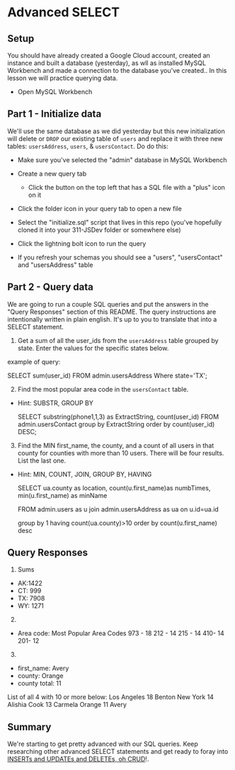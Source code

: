 # Advanced SELECT

## Setup

You should have already created a Google Cloud account, created an instance and built a database (yesterday), as wll as installed MySQL Workbench and made a connection to the database you've created.. In this lesson we will practice querying data.

* Open MySQL Workbench

## Part 1 - Initialize data

We'll use the same database as we did yesterday but this new initialization will delete or `DROP` our existing table of `users` and replace it with three new tables: `usersAddress`, `users`, & `usersContact`. Do do this:

* Make sure you've selected the "admin" database in MySQL Workbench

* Create a new query tab
  * Click the button on the top left that has a SQL file with a "plus" icon on it

* Click the folder icon in your query tab to open a new file

* Select the "initialize.sql" script that lives in this repo (you've hopefully cloned it into your 311-JSDev folder or somewhere else)

* Click the lightning bolt icon to run the query

* If you refresh your schemas you should see a "users", "usersContact" and "usersAddress" table

## Part 2 - Query data

We are going to run a couple SQL queries and put the answers in the "Query Responses" section of this README. The query instructions are intentionally written in plain english. It's up to you to translate that into a SELECT statement.

1. Get a sum of all the user_ids from the `usersAddress` table grouped by state. Enter the values for the specific states below.

example of query:

SELECT sum(user_id)
FROM admin.usersAddress
Where state='TX';

2. Find the most popular area code in the `usersContact` table. 
  * Hint: SUBSTR, GROUP BY

      SELECT 
      substring(phone1,1,3) as ExtractString,
      count(user_id)
      FROM admin.usersContact
      group by ExtractString
      order by count(user_id) DESC;

3. Find the MIN first_name, the county, and a count of all users in that county for counties with more than 10 users. There will be four results. List the last one. 
  * Hint: MIN, COUNT, JOIN, GROUP BY, HAVING

      SELECT 
        ua.county as location,
        count(u.first_name)as numbTimes,
        min(u.first_name) as minName
          
      FROM admin.users as u
      join admin.usersAddress as ua
      on u.id=ua.id

      group by 1
      having count(ua.county)>10
      order by count(u.first_name) desc


## Query Responses

1. Sums
  * AK:1422
  * CT: 999
  * TX: 7908
  * WY: 1271

2.
  * Area code:
    Most Popular Area Codes
    973 -	18
    212 -	14
    215 -	14
    410- 14
    201- 12

3.
  * first_name: Avery
  * county: Orange
  * county total: 11

List of all 4 with 10 or more below:
Los Angeles	18	Benton
New York	14	Alishia
Cook	13	Carmela
Orange	11	Avery

## Summary

We're starting to get pretty advanced with our SQL queries. Keep researching other advanced SELECT statements and get ready to foray into [INSERTs and UPDATEs and DELETEs, oh CRUD](https://www.youtube.com/watch?v=-HrfbV16-FQ)!.
